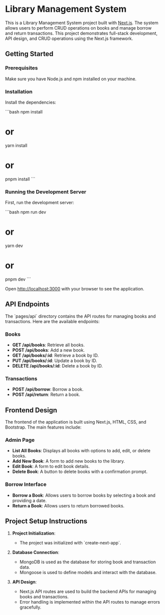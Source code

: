 # Library Management System

This is a Library Management System project built with [Next.js](https://nextjs.org/). The system allows users to perform CRUD operations on books and manage borrow and return transactions. This project demonstrates full-stack development, API design, and CRUD operations using the Next.js framework.

## Getting Started

### Prerequisites

Make sure you have Node.js and npm installed on your machine.

### Installation

Install the dependencies:

\`\`\`bash
npm install

# or

yarn install

# or

pnpm install
\`\`\`

### Running the Development Server

First, run the development server:

\`\`\`bash
npm run dev

# or

yarn dev

# or

pnpm dev
\`\`\`

Open [http://localhost:3000](http://localhost:3000) with your browser to see the application.

## API Endpoints

The \`pages/api\` directory contains the API routes for managing books and transactions. Here are the available endpoints:

### Books

- **GET /api/books**: Retrieve all books.
- **POST /api/books**: Add a new book.
- **GET /api/books/:id**: Retrieve a book by ID.
- **PUT /api/books/:id**: Update a book by ID.
- **DELETE /api/books/:id**: Delete a book by ID.

### Transactions

- **POST /api/borrow**: Borrow a book.
- **POST /api/return**: Return a book.

## Frontend Design

The frontend of the application is built using Next.js, HTML, CSS, and Bootstrap. The main features include:

### Admin Page

- **List All Books**: Displays all books with options to add, edit, or delete books.
- **Add New Book**: A form to add new books to the library.
- **Edit Book**: A form to edit book details.
- **Delete Book**: A button to delete books with a confirmation prompt.

### Borrow Interface

- **Borrow a Book**: Allows users to borrow books by selecting a book and providing a date.
- **Return a Book**: Allows users to return borrowed books.

## Project Setup Instructions

1. **Project Initialization**:

   - The project was initialized with \`create-next-app\`.

2. **Database Connection**:

   - MongoDB is used as the database for storing book and transaction data.
   - Mongoose is used to define models and interact with the database.

3. **API Design**:
   - Next.js API routes are used to build the backend APIs for managing books and transactions.
   - Error handling is implemented within the API routes to manage errors gracefully.
